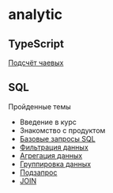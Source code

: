 # analytic

## TypeScript 
[Подсчёт чаевых](https://github.com/Saivel1/analytic/blob/main/TypeScript/tips_counter)

## SQL 

Пройденные темы 
- Введение в курс
- Знакомство с продуктом
- [Базовые запросы SQL](https://github.com/Saivel1/analytic/blob/main/SQL/basic_query)
- [Фильтрация данных](https://github.com/Saivel1/analytic/blob/main/SQL/filtering_data)
- [Агрегация данных](https://github.com/Saivel1/analytic/blob/main/SQL/data_aggregation)
- [Группировка данных](https://github.com/Saivel1/analytic/blob/main/SQL/data_grouping)
- [Подзапрос](https://github.com/Saivel1/analytic/blob/main/SQL/subquery)
- [JOIN](https://github.com/Saivel1/analytic/blob/main/SQL/join)
